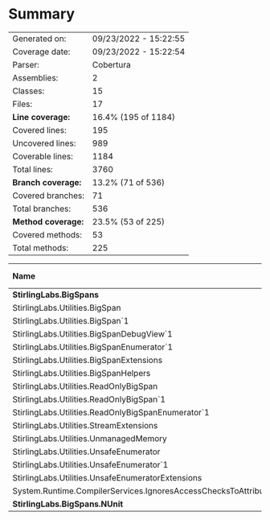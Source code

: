 ﻿# Summary
|||
|:---|:---|
| Generated on: | 09/23/2022 - 15:22:55 |
| Coverage date: | 09/23/2022 - 15:22:54 |
| Parser: | Cobertura |
| Assemblies: | 2 |
| Classes: | 15 |
| Files: | 17 |
| **Line coverage:** | 16.4% (195 of 1184) |
| Covered lines: | 195 |
| Uncovered lines: | 989 |
| Coverable lines: | 1184 |
| Total lines: | 3760 |
| **Branch coverage:** | 13.2% (71 of 536) |
| Covered branches: | 71 |
| Total branches: | 536 |
| **Method coverage:** | 23.5% (53 of 225) |
| Covered methods: | 53 |
| Total methods: | 225 |

|**Name**|**Covered**|**Uncovered**|**Coverable**|**Total**|**Line coverage**|**Covered**|**Total**|**Branch coverage**|**Covered**|**Total**|**Method coverage**|
|:---|---:|---:|---:|---:|---:|---:|---:|---:|---:|---:|---:|
|**StirlingLabs.BigSpans**|**195**|**989**|**1184**|**5665**|**16.4%**|**71**|**536**|**13.2%**|**53**|**225**|**23.5%**|
|StirlingLabs.Utilities.BigSpan|0|41|41|928|0%|0|14|0%|0|7|0%|
|StirlingLabs.Utilities.BigSpan`1|113|88|201|928|56.2%|51|116|43.9%|27|49|55.1%|
|StirlingLabs.Utilities.BigSpanDebugView`1|0|9|9|36|0%|0|2|0%|0|6|0%|
|StirlingLabs.Utilities.BigSpanEnumerator`1|0|9|9|47|0%|0|2|0%|0|3|0%|
|StirlingLabs.Utilities.BigSpanExtensions|26|129|155|512|16.7%|9|86|10.4%|6|39|15.3%|
|StirlingLabs.Utilities.BigSpanHelpers|16|398|414|910|3.8%|5|170|2.9%|6|13|46.1%|
|StirlingLabs.Utilities.ReadOnlyBigSpan|0|12|12|782|0%|0|8|0%|0|4|0%|
|StirlingLabs.Utilities.ReadOnlyBigSpan`1|0|177|177|782|0%|0|102|0%|0|47|0%|
|StirlingLabs.Utilities.ReadOnlyBigSpanEnumerator`1|0|9|9|47|0%|0|2|0%|0|3|0%|
|StirlingLabs.Utilities.StreamExtensions|0|14|14|32|0%|0|6|0%|0|2|0%|
|StirlingLabs.Utilities.UnmanagedMemory|17|30|47|123|36.1%|3|10|30%|3|10|30%|
|StirlingLabs.Utilities.UnsafeEnumerator|1|4|5|195|20%|0|0||1|5|20%|
|StirlingLabs.Utilities.UnsafeEnumerator`1|17|35|52|195|32.6%|2|2|100%|9|27|33.3%|
|StirlingLabs.Utilities.UnsafeEnumeratorExtensions|5|31|36|133|13.8%|1|16|6.2%|1|8|12.5%|
|System.Runtime.CompilerServices.IgnoresAccessChecksToAttribute|0|3|3|15|0%|0|0||0|2|0%|
|**StirlingLabs.BigSpans.NUnit**|**0**|**0**|**0**|**0**|****|**0**|**0**|****|**0**|**0**|****|
